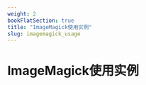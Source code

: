 ```yaml
---
weight: 2
bookFlatSection: true
title: "ImageMagick使用实例"
slug: imagemagick_usage
---
```


# ImageMagick使用实例
